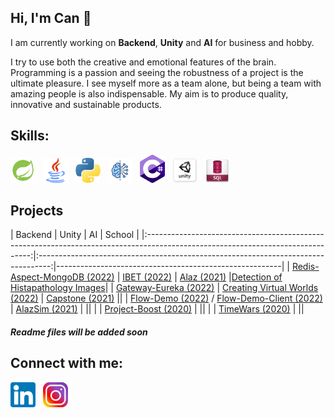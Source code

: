 ## Hi, I'm Can :wave:

I am currently working on <strong>Backend</strong>, <strong>Unity</strong> and <strong>AI</strong> for business and hobby.

I try to use both the creative and emotional features of the brain. Programming is a passion and seeing the robustness of a project is the ultimate pleasure. I see myself more as a team alone, but being a team with amazing people is also indispensable. My aim is to produce quality, innovative and sustainable products.

## Skills:
<p float="left">
  <img src="https://github.com/can-git/can-git/blob/main/images/spring.png" width="40px" alt="Spring" title="Spring">&nbsp;&nbsp;
  <img src="https://github.com/can-git/can-git/blob/main/images/java.png" width="40px" alt="Java" title="Java">&nbsp;&nbsp;
  <img src="https://github.com/can-git/can-git/blob/main/images/python.png" width="40px" alt="Python" title="Python">&nbsp;&nbsp;
  <img src="https://github.com/can-git/can-git/blob/main/images/ai.png" width="40px" alt="AI" title="AI">&nbsp;&nbsp;
  <img src="https://github.com/can-git/can-git/blob/main/images/csharp.png" width="40px" alt="C#" title="C#">&nbsp;&nbsp;
  <img src="https://github.com/can-git/can-git/blob/main/images/unity.png" width="40px" alt="Unity" title="Unity">&nbsp;&nbsp;
  <img src="https://github.com/can-git/can-git/blob/main/images/sqlRed.png" width="40px" alt="SQL" title="SQL">&nbsp;&nbsp;
</p>

## Projects

|                                                             Backend                                                             |                                       Unity                                       | AI                                                     | School                                                     |
|:-------------------------------------------------------------------------------------------------------------------------------:|:---------------------------------------------------------------------------------:|--------------------------------------------------------|
|                           [Redis-Aspect-MongoDB (2022)](https://github.com/can-git/Redis_Aspect_Mongo)                          |                   [IBET (2022)](https://github.com/can-git/IBET)                  |     [Alaz (2021)](https://github.com/can-git/Alaz)     |[Detection of Histapathology Images](https://github.com/can-git/ARI5004Project)|
|                                [Gateway-Eureka (2022)](https://github.com/can-git/Gateway-Eureka)                               | [Creating Virtual Worlds (2022)](https://github.com/can-git/SanalDunyaYaraticisi) | [Capstone (2021)](https://github.com/can-git/Capstone) ||
| [Flow-Demo (2022)](https://github.com/can-git/flow-demo) / [Flow-Demo-Client (2022)](https://github.com/can-git/flow-demo-client) |                [AlazSim (2021)](https://github.com/can-git/AlazSim)               |                                                        ||
|                                                                                                                                 |          [Project-Boost (2020)](https://github.com/can-git/Project-Boost)         |                                                        ||
|                                                                                                                                 |               [TimeWars (2020)](https://github.com/can-git/TimeWars)              |                                                        ||
#### <em>Readme files will be added soon</em>
## Connect with me:
[<img alt="LinkedIn" title="LinkedIn" width="40px" src="https://github.com/can-git/can-git/blob/main/images/linkedInBlue.png" />](https://www.linkedin.com/in/cnylmz/)&nbsp;&nbsp;
[<img alt="Instagram" title="Instagram" width="40px" src="https://github.com/can-git/can-git/blob/main/images/instagram.png" />](https://www.instagram.com/cnylmz____/)
